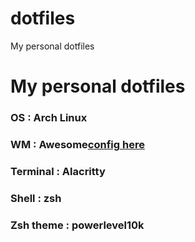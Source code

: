 # dotfiles
My personal dotfiles


<h1>My personal dotfiles</h1>
<h3>OS : Arch Linux</h3>
<h3>WM : Awesome<a href="https://github.com/ntl870/awesome-config-3">config here</a></h3>
<h3>Terminal : Alacritty</h3>
<h3>Shell : zsh</h3>
<h3>Zsh theme : powerlevel10k</h3>